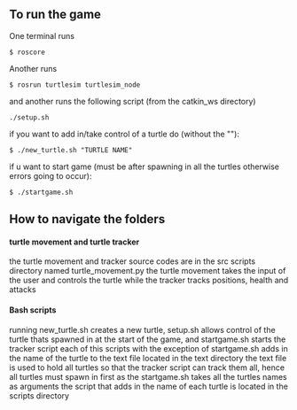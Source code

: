 ## To run the game

One terminal runs
```
$ roscore
```
Another runs
```
$ rosrun turtlesim turtlesim_node
```
and another runs the following script (from the catkin_ws directory)
```
./setup.sh
```
if you want to add in/take control of a turtle do (without the ""):
```
$ ./new_turtle.sh "TURTLE NAME"
```
if u want to start game (must be after spawning in all the turtles otherwise errors going to occur):
```
$ ./startgame.sh
```
## How to navigate the folders
#### turtle movement and turtle tracker
the turtle movement and tracker source codes are in the src scripts directory named turtle_movement.py
the turtle movement takes the input of the user and controls the turtle while the tracker tracks positions, health and attacks
#### Bash scripts
running new_turtle.sh creates a new turtle, setup.sh allows control of the turtle thats spawned in at the start of the game, and startgame.sh starts the tracker script
each of this scripts with the exception of startgame.sh adds in the name of the turtle to the text file located in the text directory
the text file is used to hold all turtles so that the tracker script can track them all, hence all turtles must spawn in first as the startgame.sh takes all the turtles names as arguments
the script that adds in the name of each turtle is located in the scripts directory

